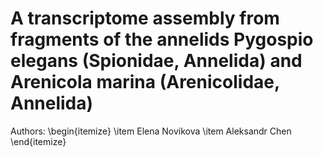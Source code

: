 # A transcriptome assembly from fragments of the annelids Pygospio elegans (Spionidae, Annelida) and Arenicola marina (Arenicolidae, Annelida)

Authors:
\begin{itemize}
\item Elena Novikova
\item Aleksandr Chen
\end{itemize}
